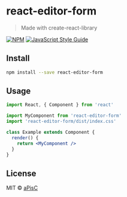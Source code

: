 # react-editor-form

> Made with create-react-library

[![NPM](https://img.shields.io/npm/v/react-editor-form.svg)](https://www.npmjs.com/package/react-editor-form) [![JavaScript Style Guide](https://img.shields.io/badge/code_style-standard-brightgreen.svg)](https://standardjs.com)

## Install

```bash
npm install --save react-editor-form
```

## Usage

```jsx
import React, { Component } from 'react'

import MyComponent from 'react-editor-form'
import 'react-editor-form/dist/index.css'

class Example extends Component {
  render() {
    return <MyComponent />
  }
}
```

## License

MIT © [aPisC](https://github.com/aPisC)
